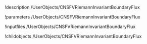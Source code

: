 !description /UserObjects/CNSFVRiemannInvariantBoundaryFlux

!parameters /UserObjects/CNSFVRiemannInvariantBoundaryFlux

!inputfiles /UserObjects/CNSFVRiemannInvariantBoundaryFlux

!childobjects /UserObjects/CNSFVRiemannInvariantBoundaryFlux
